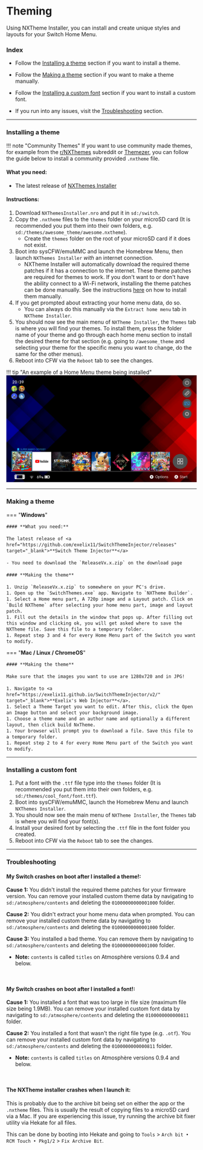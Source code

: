 # Theming

Using NXTheme Installer, you can install and create unique styles and layouts for your Switch Home Menu.

### **Index**

- Follow the [Installing a theme](#installing-a-theme) section if you want to install a theme.

- Follow the [Making a theme](#making-a-theme) section if you want to make a theme manually.

- Follow the [Installing a custom font](#installing-a-custom-font) section if you want to install a custom font.

- If you run into any issues, visit the [Troubleshooting](#troubleshooting) section.

-----

### **Installing a theme**

!!! note "Community Themes"
    If you want to use community made themes, for example from the <a href="https://www.reddit.com/r/NXThemes/" target="_blank">r/NXThemes</a> subreddit or [Themezer](https://themezer.net), you can follow the guide below to install a community provided `.nxtheme` file.

#### **What you need:**

- The latest release of [NXThemes Installer](https://github.com/exelix11/SwitchThemeInjector/releases)

#### **Instructions:**

1. Download `NXThemesInstaller.nro` and put it in `sd:/switch`.
1. Copy the `.nxtheme` files to the `themes` folder on your microSD card (It is recommended you put them into their own folders, e.g. `sd:/themes/awesome_theme/awesome.nxtheme`).
    - Create the `themes` folder on the root of your microSD card if it does not exist.
1. Boot into sysCFW/emuMMC and launch the Homebrew Menu, then launch `NXThemes Installer` *with* an internet connection.
    - NXTheme Installer will automatically download the required theme patches if it has a connection to the internet. These theme patches are required for themes to work.
    If you don't want to or don't have the ability connect to a Wi-Fi network, installing the theme patches can be done manually.
    See the instructions [here](https://github.com/exelix11/theme-patches#if-you-dont-want-to-connect-your-console-to-the-internet) on how to install them manually.
1. If you get prompted about extracting your home menu data, do so.
    - You can always do this manually via the `Extract home menu` tab in `NXTheme Installer`.
1. You should now see the main menu of `NXTheme Installer`, the `Themes` tab is where you will find your themes. To install them, press the folder name of your theme and go through each home menu section to install the desired theme for that section (e.g. going to `/awesome_theme` and selecting your theme for the specific menu you want to change, do the same for the other menus).
1. Reboot into CFW via the `Reboot` tab to see the changes.

!!! tip "An example of a Home Menu theme being installed"
    ![ExampleSwitchTheme](../extras/img/switch_theming.jpg)

-----

### **Making a theme**

=== "**Windows**"

    #### **What you need:**

    The latest release of <a href="https://github.com/exelix11/SwitchThemeInjector/releases" target="_blank">**Switch Theme Injector**</a>

    - You need to download the `ReleaseVx.x.zip` on the download page

    #### **Making the theme**

    1. Unzip `ReleaseVx.x.zip` to somewhere on your PC's drive.
    1. Open up the `SwitchThemes.exe` app. Navigate to `NXTheme Builder`.
    1. Select a Home menu part, A 720p image and a Layout patch. Click on `Build NXTheme` after selecting your home menu part, image and layout patch.
    1. Fill out the details in the window that pops up. After filling out this window and clicking ok, you will get asked where to save the NXTheme file. Save this file to a temporary folder.
    1. Repeat step 3 and 4 for every Home Menu part of the Switch you want to modify.

=== "**Mac / Linux / ChromeOS**"

    #### **Making the theme**

    Make sure that the images you want to use are 1280x720 and in JPG!

    1. Navigate to <a href="https://exelix11.github.io/SwitchThemeInjector/v2/" target="_blank">**Exelix's Web Injector**</a>.
    1. Select a Theme Target you want to edit. After this, click the Open an Image button and select your background image.
    1. Choose a theme name and an author name and optionally a different layout, then click build NxTheme.
    1. Your browser will prompt you to download a file. Save this file to a temporary folder.
    1. Repeat step 2 to 4 for every Home Menu part of the Switch you want to modify.

-----

### **Installing a custom font**

1. Put a font with the `.ttf` file type into the `themes` folder (It is recommended you put them into their own folders, e.g. `sd:/themes/cool_font/font.ttf`).
1. Boot into sysCFW/emuMMC, launch the Homebrew Menu and launch `NXThemes Installer`.
1. You should now see the main menu of `NXTheme Installer`, the `Themes` tab is where you will find your font(s).
1. Install your desired font by selecting the `.ttf` file in the font folder you created.
1. Reboot into CFW via the `Reboot` tab to see the changes.


-----

### **Troubleshooting**
#### **My Switch crashes on boot after I installed a theme!:**

**Cause 1:** You didn't install the required theme patches for your firmware version. You can remove your installed custom theme data by navigating to `sd:/atmosphere/contents` and deleting the `01000000000001000` folder.

**Cause 2:** You didn't extract your home menu data when prompted. You can remove your installed custom theme data by navigating to `sd:/atmosphere/contents` and deleting the `01000000000001000` folder.

**Cause 3:** You installed a bad theme. You can remove them by navigating to `sd:/atmosphere/contents` and deleting the `01000000000001000` folder.

- **Note:** `contents` is called `titles` on Atmosphère versions 0.9.4 and below.

&nbsp;

#### **My Switch crashes on boot after I installed a font!:**

**Cause 1:** You installed a font that was too large in file size (maximum file size being 1.9MB). You can remove your installed custom font data by navigating to `sd:/atmosphere/contents` and deleting the `0100000000000811` folder.

**Cause 2:** You installed a font that wasn't the right file type (e.g. `.otf`). You can remove your installed custom font data by navigating to `sd:/atmosphere/contents` and deleting the `0100000000000811` folder.

- **Note:** `contents` is called `titles` on Atmosphère versions 0.9.4 and below.

&nbsp;

#### **The NXTheme installer crashes when I launch it:**

This is probably due to the archive bit being set on either the app or the `.nxtheme` files. This is usually the result of copying files to a microSD card via a Mac. If you are experiencing this issue, try running the archive bit fixer utility via Hekate for all files.

This can be done by booting into Hekate and going to `Tools` > `Arch bit • RCM Touch • Pkg1/2` > `Fix Archive Bit`.
